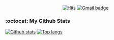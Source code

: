 <div align=center>
  
[![Hits](https://hits.seeyoufarm.com/api/count/incr/badge.svg?url=https%3A%2F%2Fgithub.com%2Fhyojaekim)](https://hits.seeyoufarm.com)
[![Gmail badge](https://img.shields.io/badge/-Gmail-d14836?style=flat&logo=Gmail&logoColor=white&link=mailto:hyojaekim@gmail.com)](mailto:sdgh1442@gmail.com)

</div>

### :octocat: My Github Stats
[![Github stats](https://github-readme-stats.vercel.app/api?username=hyojaekim&show_icons=true&icon_color=036635&title_color=036635&hide=stars&text_color=5F5F5F)](https://github.com/jeeseungbae)
[![Top langs](https://github-readme-stats.vercel.app/api/top-langs/?username=jeeseungbae&layout=compact&title_color=b07219)](https://github.com/jeeseungbae)
